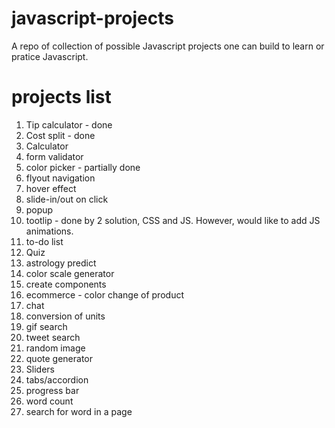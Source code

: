 # javascript-projects

A repo of collection of possible Javascript projects one can build to learn or
pratice Javascript.

# projects list

1. Tip calculator - done
2. Cost split - done
3. Calculator
4. form validator
5. color picker - partially done
6. flyout navigation
7. hover effect
8. slide-in/out on click
9. popup
10. tootlip - done by 2 solution, CSS and JS. However, would like to add JS animations.
11. to-do list
12. Quiz
13. astrology predict
14. color scale generator
15. create components
16. ecommerce - color change of product
17. chat
18. conversion of units
19. gif search
20. tweet search
21. random image
22. quote generator
23. Sliders
24. tabs/accordion
25. progress bar
26. word count
27. search for word in a page
